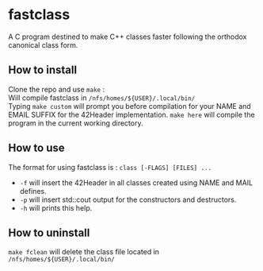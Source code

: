 
# fastclass

A C program destined to make C++ classes faster following the orthodox canonical class form.

## How to install

Clone the repo and use ```make``` :  
Will compile fastclass in ```/nfs/homes/${USER}/.local/bin/```  
Typing ```make custom``` will prompt you before compilation for your NAME and EMAIL SUFFIX for the 42Header implementation.
```make here``` will compile the program in the current working directory.
## How to use

The format for using fastclass is : ```class [-FLAGS] [FILES] ...```

* ```-f``` will insert the 42Header in all classes created using NAME and MAIL defines.
* ```-p``` will insert std::cout output for the constructors and destructors.
* ```-h``` will prints this help.

## How to uninstall
```make fclean``` will delete the class file located in ```/nfs/homes/${USER}/.local/bin/``` 




